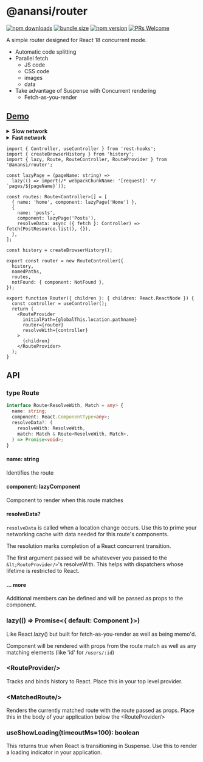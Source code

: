 # @anansi/router
<!--[![CircleCI](https://circleci.com/gh/notwillk/pojo-router.svg?style=shield)](https://circleci.com/gh/notwillk/pojo-router)-->
[![npm downloads](https://img.shields.io/npm/dm/@anansi/router.svg?style=flat-square)](https://www.npmjs.com/package/@anansi/router)
[![bundle size](https://img.shields.io/bundlephobia/minzip/@anansi/router?style=flat-square)](https://bundlephobia.com/result?p=@anansi/router)
[![npm version](https://img.shields.io/npm/v/@anansi/router.svg?style=flat-square)](https://www.npmjs.com/package/@anansi/router)
[![PRs Welcome](https://img.shields.io/badge/PRs-welcome-brightgreen.svg?style=flat-square)](http://makeapullrequest.com)

A simple router designed for React 18 concurrent mode.

- Automatic code splitting
- Parallel fetch
  - JS code
  - CSS code
  - images
  - data
- Take advantage of Suspense with Concurrent rendering
  - Fetch-as-you-render

## [Demo](https://stackblitz.com/github/ntucker/anansi/tree/master/examples/concurrent)


<details><summary><b>Slow network</b></summary>

<video controls>
<source src="https://user-images.githubusercontent.com/866147/154827978-e6cbe6df-9c25-489b-9160-7c9abaaa507d.mp4"
        type="video/mp4">
Sorry, your browser doesn't support embedded videos.
</video>


Parallel fetches

- JS code
- CSS code
- images
- data

</details>

<details><summary><b>Fast network</b></summary>

<video controls>
<source src="https://user-images.githubusercontent.com/866147/154827979-67934e09-704e-4b94-a710-939f456b1a4f.mp4"
        type="video/mp4">
Sorry, your browser doesn't support embedded videos.
</video>

Even though all the data must be fetched - it appears instant because React delays rendering until the resources are available.

</details>

```tsx
import { Controller, useController } from 'rest-hooks';
import { createBrowserHistory } from 'history';
import { lazy, Route, RouteController, RouteProvider } from '@anansi/router';

const lazyPage = (pageName: string) =>
  lazy(() => import(/* webpackChunkName: '[request]' */ `pages/${pageName}`));

const routes: Route<Controller>[] = [
  { name: 'home', component: lazyPage('Home') },
  {
    name: 'posts',
    component: lazyPage('Posts'),
    resolveData: async ({ fetch }: Controller) => fetch(PostResource.list(), {}),
  },
];

const history = createBrowserHistory();

export const router = new RouteController({
  history,
  namedPaths,
  routes,
  notFound: { component: NotFound },
});

export function Router({ children }: { children: React.ReactNode }) {
  const controller = useController();
  return (
    <RouteProvider
      initialPath={globalThis.location.pathname}
      router={router}
      resolveWith={controller}
    >
      {children}
    </RouteProvider>
  );
}
```

## API

### type Route

```ts
interface Route<ResolveWith, Match = any> {
  name: string;
  component: React.ComponentType<any>;
  resolveData?: (
    resolveWith: ResolveWith,
    match: Match & Route<ResolveWith, Match>,
  ) => Promise<void>;
}
```

#### name: string

Identifies the route

#### component: lazyComponent

Component to render when this route matches

#### resolveData?

`resolveData` is called when a location change occurs. Use this to prime your
networking cache with data needed for this route's components.

The resolution marks completion of a React concurrent transition.

The first argument passed will be whatevever you passed to the `&lt;RouteProvider/>`'s resolveWith.
This helps with dispatchers whose lifetime is restricted to React.

#### ... more

Additional members can be defined and will be passed as props to the component.

### lazy(() => Promise<{ default: Component }>)

Like React.lazy() but built for fetch-as-you-render as well as being memo'd.

Component will be rendered with props from the route match as well as any matching elements (like 'id' for `/users/:id`)

### &lt;RouteProvider/>

Tracks and binds history to React. Place this in your top level provider.


### &lt;MatchedRoute/>

Renders the currently matched route with the route passed as props. Place this in the body of your application below
the &lt;RouteProvider/>

### useShowLoading(timeoutMs=100): boolean

This returns true when React is transitioning in Suspense. Use this to render a loading indicator in your application.
